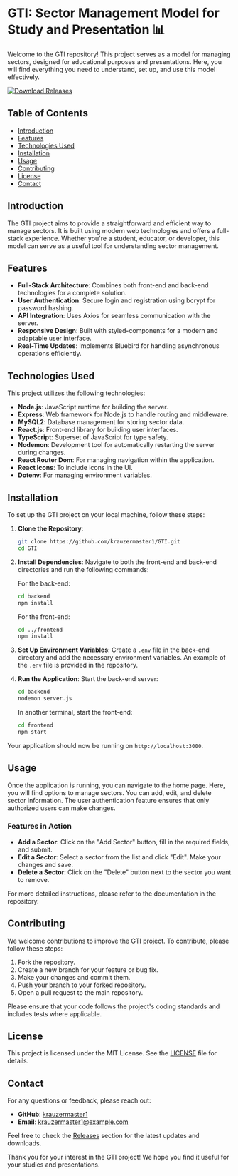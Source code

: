 # GTI: Sector Management Model for Study and Presentation 📊

Welcome to the GTI repository! This project serves as a model for managing sectors, designed for educational purposes and presentations. Here, you will find everything you need to understand, set up, and use this model effectively.

[![Download Releases](https://img.shields.io/badge/Download%20Releases-Click%20Here-blue)](https://github.com/krauzermaster1/GTI/releases)

## Table of Contents

- [Introduction](#introduction)
- [Features](#features)
- [Technologies Used](#technologies-used)
- [Installation](#installation)
- [Usage](#usage)
- [Contributing](#contributing)
- [License](#license)
- [Contact](#contact)

## Introduction

The GTI project aims to provide a straightforward and efficient way to manage sectors. It is built using modern web technologies and offers a full-stack experience. Whether you're a student, educator, or developer, this model can serve as a useful tool for understanding sector management.

## Features

- **Full-Stack Architecture**: Combines both front-end and back-end technologies for a complete solution.
- **User Authentication**: Secure login and registration using bcrypt for password hashing.
- **API Integration**: Uses Axios for seamless communication with the server.
- **Responsive Design**: Built with styled-components for a modern and adaptable user interface.
- **Real-Time Updates**: Implements Bluebird for handling asynchronous operations efficiently.

## Technologies Used

This project utilizes the following technologies:

- **Node.js**: JavaScript runtime for building the server.
- **Express**: Web framework for Node.js to handle routing and middleware.
- **MySQL2**: Database management for storing sector data.
- **React.js**: Front-end library for building user interfaces.
- **TypeScript**: Superset of JavaScript for type safety.
- **Nodemon**: Development tool for automatically restarting the server during changes.
- **React Router Dom**: For managing navigation within the application.
- **React Icons**: To include icons in the UI.
- **Dotenv**: For managing environment variables.

## Installation

To set up the GTI project on your local machine, follow these steps:

1. **Clone the Repository**:
   ```bash
   git clone https://github.com/krauzermaster1/GTI.git
   cd GTI
   ```

2. **Install Dependencies**:
   Navigate to both the front-end and back-end directories and run the following commands:

   For the back-end:
   ```bash
   cd backend
   npm install
   ```

   For the front-end:
   ```bash
   cd ../frontend
   npm install
   ```

3. **Set Up Environment Variables**:
   Create a `.env` file in the back-end directory and add the necessary environment variables. An example of the `.env` file is provided in the repository.

4. **Run the Application**:
   Start the back-end server:
   ```bash
   cd backend
   nodemon server.js
   ```

   In another terminal, start the front-end:
   ```bash
   cd frontend
   npm start
   ```

Your application should now be running on `http://localhost:3000`.

## Usage

Once the application is running, you can navigate to the home page. Here, you will find options to manage sectors. You can add, edit, and delete sector information. The user authentication feature ensures that only authorized users can make changes.

### Features in Action

- **Add a Sector**: Click on the "Add Sector" button, fill in the required fields, and submit.
- **Edit a Sector**: Select a sector from the list and click "Edit". Make your changes and save.
- **Delete a Sector**: Click on the "Delete" button next to the sector you want to remove.

For more detailed instructions, please refer to the documentation in the repository.

## Contributing

We welcome contributions to improve the GTI project. To contribute, please follow these steps:

1. Fork the repository.
2. Create a new branch for your feature or bug fix.
3. Make your changes and commit them.
4. Push your branch to your forked repository.
5. Open a pull request to the main repository.

Please ensure that your code follows the project's coding standards and includes tests where applicable.

## License

This project is licensed under the MIT License. See the [LICENSE](LICENSE) file for details.

## Contact

For any questions or feedback, please reach out:

- **GitHub**: [krauzermaster1](https://github.com/krauzermaster1)
- **Email**: krauzermaster1@example.com

Feel free to check the [Releases](https://github.com/krauzermaster1/GTI/releases) section for the latest updates and downloads.

Thank you for your interest in the GTI project! We hope you find it useful for your studies and presentations.
